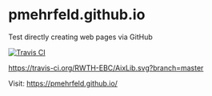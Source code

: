# pmehrfeld.github.io
Test directly creating web pages via GitHub

[![Travis CI](https://travis-ci.org/RWTH-EBC/AixLib.svg?branch=master)](https://travis-ci.org/RWTH-EBC/AixLib)

https://travis-ci.org/RWTH-EBC/AixLib.svg?branch=master

Visit: https://pmehrfeld.github.io/

